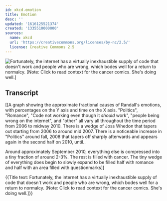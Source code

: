 ```yaml
---
id: xkcd.emotion
title: Emotion
desc: ''
updated: '1616125521374'
created: '1335510000000'
sources:
  name: xkcd
  url: 'https://creativecommons.org/licenses/by-nc/2.5/'
  license: Creative Commons 2.5
---
```

![Fortunately, the internet has a virtually inexhaustible supply of code that doesn't work and people who are wrong, which bodes well for a return to normalcy. [Note: Click to read context for the cancer comics. She's doing well.]](https://imgs.xkcd.com/comics/emotion.png)

## Transcript
[[A graph showing the approximate fractional causes of Randall's emotions, with percentages on the Y axis and time on the X axis.  "Politics", "Romance", "Code not working even though it *should* work", "people being wrong on the internet", and "other" all vary all throughout the time period from 2006 to midway 2010. There is a wedge of Joss Whedon that tapers out starting from 2006 to around mid 2007.  There is a noticeable increase in "Politics" around fall, 2008 that tapers off sharply afterwards and appears again in the second half on 2010, until..

Around approximately September 2010, everything else is compressed into a tiny fraction of around 2-3%.  The rest is filled with cancer.  The tiny wedge of everything does begin to slowly expand to be filled half with romance and half with an area filled with questionmarks]]

{{Title text: Fortunately, the internet has a virtually inexhaustible supply of code that doesn't work and people who are wrong, which bodes well for a return to normalcy. [Note: Click to read context for the cancer comics. She's doing well.]}}
